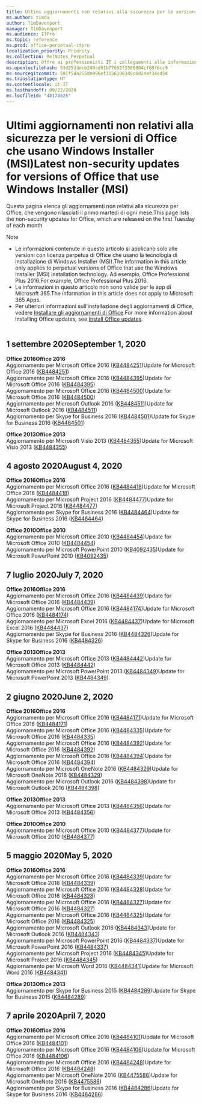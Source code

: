 ```yaml
---
title: Ultimi aggiornamenti non relativi alla sicurezza per le versioni di Office che usano Windows Installer (MSI)
ms.author: timda
author: TimDavenport
manager: TimDavenport
ms.audience: ITPro
ms.topic: reference
ms.prod: office-perpetual-itpro
localization_priority: Priority
ms.collection: RelNotes_Perpetual
description: Offre ai professionisti IT i collegamenti alle informazioni sugli aggiornamenti più recenti non relativi alla sicurezza delle versioni con licenza perpetua di Office 2016, Office 2013 e Office 2010
ms.openlocfilehash: 53d2533ecb240ad91b77662f3586804cf68f6cc9
ms.sourcegitcommit: 591f5da255de896ef3156108349c6d2eaf34ed54
ms.translationtype: HT
ms.contentlocale: it-IT
ms.lasthandoff: 09/22/2020
ms.locfileid: "48174525"
---
```

# <a name="latest-non-security-updates-for-versions-of-office-that-use-windows-installer-msi"></a><span data-ttu-id="273e3-103">Ultimi aggiornamenti non relativi alla sicurezza per le versioni di Office che usano Windows Installer (MSI)</span><span class="sxs-lookup"><span data-stu-id="273e3-103">Latest non-security updates for versions of Office that use Windows Installer (MSI)</span></span>

<span data-ttu-id="273e3-104">Questa pagina elenca gli aggiornamenti non relativi alla sicurezza per Office, che vengono rilasciati il primo martedì di ogni mese.</span><span class="sxs-lookup"><span data-stu-id="273e3-104">This page lists the non-security updates for Office, which are released on the first Tuesday of each month.</span></span>

> [!NOTE]
> - <span data-ttu-id="273e3-105">Le informazioni contenute in questo articolo si applicano solo alle versioni con licenza perpetua di Office che usano la tecnologia di installazione di Windows Installer (MSI).</span><span class="sxs-lookup"><span data-stu-id="273e3-105">The information in this article only applies to perpetual versions of Office that use the Windows Installer (MSI) installation technology.</span></span> <span data-ttu-id="273e3-106">Ad esempio, Office Professional Plus 2016.</span><span class="sxs-lookup"><span data-stu-id="273e3-106">For example, Office Professional Plus 2016.</span></span>
> - <span data-ttu-id="273e3-107">Le informazioni in questo articolo non sono valide per le app di Microsoft 365.</span><span class="sxs-lookup"><span data-stu-id="273e3-107">The information in this article does not apply to Microsoft 365 Apps.</span></span>
> - <span data-ttu-id="273e3-108">Per ulteriori informazioni sull'installazione degli aggiornamenti di Office, vedere [Installare gli aggiornamenti di Office](https://support.office.com/article/2ab296f3-7f03-43a2-8e50-46de917611c5).</span><span class="sxs-lookup"><span data-stu-id="273e3-108">For more information about installing Office updates, see [Install Office updates](https://support.office.com/article/2ab296f3-7f03-43a2-8e50-46de917611c5).</span></span>
<br/><br/>

## <a name="september-1-2020"></a><span data-ttu-id="273e3-109">1 settembre 2020</span><span class="sxs-lookup"><span data-stu-id="273e3-109">September 1, 2020</span></span>
<span data-ttu-id="273e3-110">**Office 2016**</span><span class="sxs-lookup"><span data-stu-id="273e3-110">**Office 2016**</span></span><br/>
<span data-ttu-id="273e3-111">Aggiornamento per Microsoft Office 2016 ([KB4484251](https://support.microsoft.com/help/4484251))</span><span class="sxs-lookup"><span data-stu-id="273e3-111">Update for Microsoft Office 2016 ([KB4484251](https://support.microsoft.com/help/4484251))</span></span><br/>
<span data-ttu-id="273e3-112">Aggiornamento per Microsoft Office 2016 ([KB4484395](https://support.microsoft.com/help/4484395))</span><span class="sxs-lookup"><span data-stu-id="273e3-112">Update for Microsoft Office 2016 ([KB4484395](https://support.microsoft.com/help/4484395))</span></span><br/> <span data-ttu-id="273e3-113">Aggiornamento per Microsoft Office 2016 ([KB4484500](https://support.microsoft.com/help/4484500))</span><span class="sxs-lookup"><span data-stu-id="273e3-113">Update for Microsoft Office 2016 ([KB4484500](https://support.microsoft.com/help/4484500))</span></span> <br/>
<span data-ttu-id="273e3-114">Aggiornamento per Microsoft Outlook 2016 ([KB4484511](https://support.microsoft.com/help/4484511))</span><span class="sxs-lookup"><span data-stu-id="273e3-114">Update for Microsoft Outlook 2016 ([KB4484511](https://support.microsoft.com/help/4484511))</span></span> <br/>
<span data-ttu-id="273e3-115">Aggiornamento per Skype for Business 2016 ([KB4484501](https://support.microsoft.com/help/4484501))</span><span class="sxs-lookup"><span data-stu-id="273e3-115">Update for Skype for Business 2016 ([KB4484501](https://support.microsoft.com/help/4484501))</span></span> <br/>

<span data-ttu-id="273e3-116">**Office 2013**</span><span class="sxs-lookup"><span data-stu-id="273e3-116">**Office 2013**</span></span><br/>
<span data-ttu-id="273e3-117">Aggiornamento per Microsoft Visio 2013 ([KB4484355](https://support.microsoft.com/help/4484355))</span><span class="sxs-lookup"><span data-stu-id="273e3-117">Update for Microsoft Visio 2013 ([KB4484355](https://support.microsoft.com/help/4484355))</span></span><br/>

## <a name="august-4-2020"></a><span data-ttu-id="273e3-118">4 agosto 2020</span><span class="sxs-lookup"><span data-stu-id="273e3-118">August 4, 2020</span></span>

<span data-ttu-id="273e3-119">**Office 2016**</span><span class="sxs-lookup"><span data-stu-id="273e3-119">**Office 2016**</span></span><br/>
<span data-ttu-id="273e3-120">Aggiornamento per Microsoft Office 2016 ([KB4484418](https://support.microsoft.com/help/4484418))</span><span class="sxs-lookup"><span data-stu-id="273e3-120">Update for Microsoft Office 2016 ([KB4484418](https://support.microsoft.com/help/4484418))</span></span><br/> <span data-ttu-id="273e3-121">Aggiornamento per Microsoft Project 2016 ([KB4484477](https://support.microsoft.com/help/4484477))</span><span class="sxs-lookup"><span data-stu-id="273e3-121">Update for Microsoft Project 2016 ([KB4484477](https://support.microsoft.com/help/4484477))</span></span><br/>
<span data-ttu-id="273e3-122">Aggiornamento per Skype for Business 2016 ([KB4484464](https://support.microsoft.com/help/4484464))</span><span class="sxs-lookup"><span data-stu-id="273e3-122">Update for Skype for Business 2016 ([KB4484464](https://support.microsoft.com/help/4484464))</span></span><br/> 

<span data-ttu-id="273e3-123">**Office 2010**</span><span class="sxs-lookup"><span data-stu-id="273e3-123">**Office 2010**</span></span><br/>
<span data-ttu-id="273e3-124">Aggiornamento per Microsoft Office 2010 ([KB4484454](https://support.microsoft.com/help/4484454))</span><span class="sxs-lookup"><span data-stu-id="273e3-124">Update for Microsoft Office 2010 ([KB4484454](https://support.microsoft.com/help/4484454))</span></span><br/> <span data-ttu-id="273e3-125">Aggiornamento per Microsoft PowerPoint 2010 ([KB4092435](https://support.microsoft.com/help/4092435))</span><span class="sxs-lookup"><span data-stu-id="273e3-125">Update for Microsoft PowerPoint 2010 ([KB4092435](https://support.microsoft.com/help/4092435))</span></span><br/> 

## <a name="july-7-2020"></a><span data-ttu-id="273e3-126">7 luglio 2020</span><span class="sxs-lookup"><span data-stu-id="273e3-126">July 7, 2020</span></span>

<span data-ttu-id="273e3-127">**Office 2016**</span><span class="sxs-lookup"><span data-stu-id="273e3-127">**Office 2016**</span></span><br/>
<span data-ttu-id="273e3-128">Aggiornamento per Microsoft Office 2016 ([KB4484439](https://support.microsoft.com/help/4484439))</span><span class="sxs-lookup"><span data-stu-id="273e3-128">Update for Microsoft Office 2016 ([KB4484439](https://support.microsoft.com/help/4484439))</span></span><br/> <span data-ttu-id="273e3-129">Aggiornamento per Microsoft Office 2016 ([KB4484174](https://support.microsoft.com/help/4484174))</span><span class="sxs-lookup"><span data-stu-id="273e3-129">Update for Microsoft Office 2016 ([KB4484174](https://support.microsoft.com/help/4484174))</span></span><br/> <span data-ttu-id="273e3-130">Aggiornamento per Microsoft Excel 2016 ([KB4484437](https://support.microsoft.com/help/4484437))</span><span class="sxs-lookup"><span data-stu-id="273e3-130">Update for Microsoft Excel 2016 ([KB4484437](https://support.microsoft.com/help/4484437))</span></span><br/>
<span data-ttu-id="273e3-131">Aggiornamento per Skype for Business 2016 ([KB4484326](https://support.microsoft.com/help/4484326))</span><span class="sxs-lookup"><span data-stu-id="273e3-131">Update for Skype for Business 2016 ([KB4484326](https://support.microsoft.com/help/4484326))</span></span><br/> 

<span data-ttu-id="273e3-132">**Office 2013**</span><span class="sxs-lookup"><span data-stu-id="273e3-132">**Office 2013**</span></span><br/>
<span data-ttu-id="273e3-133">Aggiornamento per Microsoft Office 2013 ([KB4484442](https://support.microsoft.com/help/4484442))</span><span class="sxs-lookup"><span data-stu-id="273e3-133">Update for Microsoft Office 2013 ([KB4484442](https://support.microsoft.com/help/4484442))</span></span><br/> <span data-ttu-id="273e3-134">Aggiornamento per Microsoft PowerPoint 2013 ([KB4484349](https://support.microsoft.com/help/4484349))</span><span class="sxs-lookup"><span data-stu-id="273e3-134">Update for Microsoft PowerPoint 2013 ([KB4484349](https://support.microsoft.com/help/4484349))</span></span><br/> 


## <a name="june-2-2020"></a><span data-ttu-id="273e3-135">2 giugno 2020</span><span class="sxs-lookup"><span data-stu-id="273e3-135">June 2, 2020</span></span>

<span data-ttu-id="273e3-136">**Office 2016**</span><span class="sxs-lookup"><span data-stu-id="273e3-136">**Office 2016**</span></span><br/>
<span data-ttu-id="273e3-137">Aggiornamento per Microsoft Office 2016 ([KB4484171](https://support.microsoft.com/help/4484171))</span><span class="sxs-lookup"><span data-stu-id="273e3-137">Update for Microsoft Office 2016 ([KB4484171](https://support.microsoft.com/help/4484171))</span></span><br/> <span data-ttu-id="273e3-138">Aggiornamento per Microsoft Office 2016 ([KB4484335](https://support.microsoft.com/help/4484335))</span><span class="sxs-lookup"><span data-stu-id="273e3-138">Update for Microsoft Office 2016 ([KB4484335](https://support.microsoft.com/help/4484335))</span></span><br/> <span data-ttu-id="273e3-139">Aggiornamento per Microsoft Office 2016 ([KB4484392](https://support.microsoft.com/help/4484392))</span><span class="sxs-lookup"><span data-stu-id="273e3-139">Update for Microsoft Office 2016 ([KB4484392](https://support.microsoft.com/help/4484392))</span></span><br/> <span data-ttu-id="273e3-140">Aggiornamento per Microsoft Office 2016 ([KB4484394](https://support.microsoft.com/help/4484394))</span><span class="sxs-lookup"><span data-stu-id="273e3-140">Update for Microsoft Office 2016 ([KB4484394](https://support.microsoft.com/help/4484394))</span></span><br/> <span data-ttu-id="273e3-141">Aggiornamento per Microsoft OneNote 2016 ([KB4484329](https://support.microsoft.com/help/4484329))</span><span class="sxs-lookup"><span data-stu-id="273e3-141">Update for Microsoft OneNote 2016 ([KB4484329](https://support.microsoft.com/help/4484329))</span></span><br/>
<span data-ttu-id="273e3-142">Aggiornamento per Microsoft Outlook 2016 ([KB4484398](https://support.microsoft.com/help/4484398))</span><span class="sxs-lookup"><span data-stu-id="273e3-142">Update for Microsoft Outlook 2016 ([KB4484398](https://support.microsoft.com/help/4484398))</span></span><br/> 

<span data-ttu-id="273e3-143">**Office 2013**</span><span class="sxs-lookup"><span data-stu-id="273e3-143">**Office 2013**</span></span><br/>
<span data-ttu-id="273e3-144">Aggiornamento per Microsoft Office 2013 ([KB4484356](https://support.microsoft.com/help/4484356))</span><span class="sxs-lookup"><span data-stu-id="273e3-144">Update for Microsoft Office 2013 ([KB4484356](https://support.microsoft.com/help/4484356))</span></span><br/> 

<span data-ttu-id="273e3-145">**Office 2010**</span><span class="sxs-lookup"><span data-stu-id="273e3-145">**Office 2010**</span></span><br/>
<span data-ttu-id="273e3-146">Aggiornamento per Microsoft Office 2010 ([KB4484377](https://support.microsoft.com/help/4484377))</span><span class="sxs-lookup"><span data-stu-id="273e3-146">Update for Microsoft Office 2010 ([KB4484377](https://support.microsoft.com/help/4484377))</span></span><br/> 


## <a name="may-5-2020"></a><span data-ttu-id="273e3-147">5 maggio 2020</span><span class="sxs-lookup"><span data-stu-id="273e3-147">May 5, 2020</span></span>

<span data-ttu-id="273e3-148">**Office 2016**</span><span class="sxs-lookup"><span data-stu-id="273e3-148">**Office 2016**</span></span><br/>
<span data-ttu-id="273e3-149">Aggiornamento per Microsoft Office 2016 ([KB4484339](https://support.microsoft.com/help/4484339))</span><span class="sxs-lookup"><span data-stu-id="273e3-149">Update for Microsoft Office 2016 ([KB4484339](https://support.microsoft.com/help/4484339))</span></span><br/> <span data-ttu-id="273e3-150">Aggiornamento per Microsoft Office 2016 ([KB4484328](https://support.microsoft.com/help/4484328))</span><span class="sxs-lookup"><span data-stu-id="273e3-150">Update for Microsoft Office 2016 ([KB4484328](https://support.microsoft.com/help/4484328))</span></span><br/> <span data-ttu-id="273e3-151">Aggiornamento per Microsoft Office 2016 ([KB4484327](https://support.microsoft.com/help/4484327))</span><span class="sxs-lookup"><span data-stu-id="273e3-151">Update for Microsoft Office 2016 ([KB4484327](https://support.microsoft.com/help/4484327))</span></span><br/> <span data-ttu-id="273e3-152">Aggiornamento per Microsoft Office 2016 ([KB4484325](https://support.microsoft.com/help/4484325))</span><span class="sxs-lookup"><span data-stu-id="273e3-152">Update for Microsoft Office 2016 ([KB4484325](https://support.microsoft.com/help/4484325))</span></span><br/> <span data-ttu-id="273e3-153">Aggiornamento per Microsoft Outlook 2016 ([KB4484343](https://support.microsoft.com/help/4484343))</span><span class="sxs-lookup"><span data-stu-id="273e3-153">Update for Microsoft Outlook 2016 ([KB4484343](https://support.microsoft.com/help/4484343))</span></span><br/> <span data-ttu-id="273e3-154">Aggiornamento per Microsoft PowerPoint 2016 ([KB4484337](https://support.microsoft.com/help/4484337))</span><span class="sxs-lookup"><span data-stu-id="273e3-154">Update for Microsoft PowerPoint 2016 ([KB4484337](https://support.microsoft.com/help/4484337))</span></span><br/> <span data-ttu-id="273e3-155">Aggiornamento per Microsoft Project 2016 ([KB4484345](https://support.microsoft.com/help/4484345))</span><span class="sxs-lookup"><span data-stu-id="273e3-155">Update for Microsoft Project 2016 ([KB4484345](https://support.microsoft.com/help/4484345))</span></span><br/> <span data-ttu-id="273e3-156">Aggiornamento per Microsoft Word 2016 ([KB4484341](https://support.microsoft.com/help/4484341))</span><span class="sxs-lookup"><span data-stu-id="273e3-156">Update for Microsoft Word 2016 ([KB4484341](https://support.microsoft.com/help/4484341))</span></span><br/> 


<span data-ttu-id="273e3-157">**Office 2013**</span><span class="sxs-lookup"><span data-stu-id="273e3-157">**Office 2013**</span></span><br/>
<span data-ttu-id="273e3-158">Aggiornamento per Skype for Business 2015 ([KB4484289](https://support.microsoft.com/help/4484289))</span><span class="sxs-lookup"><span data-stu-id="273e3-158">Update for Skype for Business 2015 ([KB4484289](https://support.microsoft.com/help/4484289))</span></span><br/>

## <a name="april-7-2020"></a><span data-ttu-id="273e3-159">7 aprile 2020</span><span class="sxs-lookup"><span data-stu-id="273e3-159">April 7, 2020</span></span>

<span data-ttu-id="273e3-160">**Office 2016**</span><span class="sxs-lookup"><span data-stu-id="273e3-160">**Office 2016**</span></span><br/>
<span data-ttu-id="273e3-161">Aggiornamento per Microsoft Office 2016 ([KB4484101](https://support.microsoft.com/help/4484101))</span><span class="sxs-lookup"><span data-stu-id="273e3-161">Update for Microsoft Office 2016 ([KB4484101](https://support.microsoft.com/help/4484101))</span></span><br/>
<span data-ttu-id="273e3-162">Aggiornamento per Microsoft Office 2016 ([KB4484106](https://support.microsoft.com/help/4484106))</span><span class="sxs-lookup"><span data-stu-id="273e3-162">Update for Microsoft Office 2016 ([KB4484106](https://support.microsoft.com/help/4484106))</span></span><br/>
<span data-ttu-id="273e3-163">Aggiornamento per Microsoft Office 2016 ([KB4484248](https://support.microsoft.com/help/4484248))</span><span class="sxs-lookup"><span data-stu-id="273e3-163">Update for Microsoft Office 2016 ([KB4484248](https://support.microsoft.com/help/4484248))</span></span><br/>
<span data-ttu-id="273e3-164">Aggiornamento per Microsoft OneNote 2016 ([KB4475586](https://support.microsoft.com/help/4475586))</span><span class="sxs-lookup"><span data-stu-id="273e3-164">Update for Microsoft OneNote 2016 ([KB4475586](https://support.microsoft.com/help/4475586))</span></span><br/>
<span data-ttu-id="273e3-165">Aggiornamento per Skype for Business 2016 ([KB4484286](https://support.microsoft.com/help/4484286))</span><span class="sxs-lookup"><span data-stu-id="273e3-165">Update for Skype for Business 2016 ([KB4484286](https://support.microsoft.com/help/4484286))</span></span> <br/>

<br/>

 

